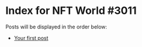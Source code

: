 # Index for NFT World #3011
Posts will be displayed in the order below:

- [Your first post](./001-first.md)

